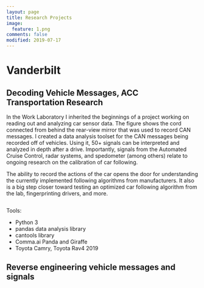 ```yaml
---
layout: page
title: Research Projects
image:
  feature: 1.png
comments: false
modified: 2019-07-17
---
```

# Vanderbilt
## Decoding Vehicle Messages, ACC Transportation Research
In the Work Laboratory I inherited the beginnings of a project working on reading out and analyzing car sensor data.  The figure shows the cord connected from behind the rear-view mirror that was used to record CAN messages. I created a data analysis toolset for the CAN messages being recorded off of vehicles. Using it, 50+ signals can be interpreted and analyzed in depth after a drive. Importantly, signals from the Automated Cruise Control, radar systems, and spedometer (among others) relate to ongoing research on the calibration of car following.

The ability to record the actions of the car opens the door for understanding the currently implemented following algorithms from manufacturers. It also is a big step closer toward testing an optimized car following algorithm from the lab, fingerprinting drivers, and more.


<figure>
	<a href="{{ site.url }}/images/panda.JPG"><img src="{{ site.url }}/images/panda.JPG" alt="" rotate="270"></a>
</figure>


Tools:
* Python 3
* pandas data analysis library
* cantools library
* Comma.ai Panda and Giraffe
* Toyota Camry, Toyota Rav4 2019

## Reverse engineering vehicle messages and signals
